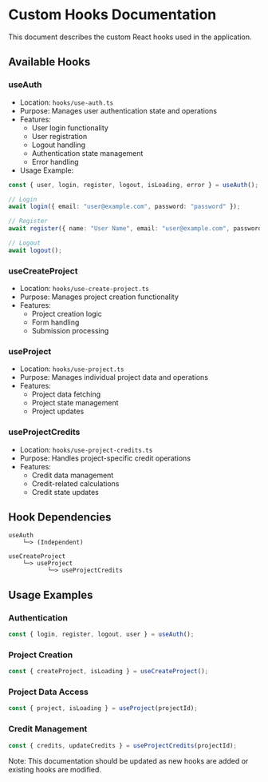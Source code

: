 # Custom Hooks Documentation

This document describes the custom React hooks used in the application.

## Available Hooks

### useAuth
- Location: `hooks/use-auth.ts`
- Purpose: Manages user authentication state and operations
- Features:
  - User login functionality
  - User registration
  - Logout handling
  - Authentication state management
  - Error handling
- Usage Example:
```typescript
const { user, login, register, logout, isLoading, error } = useAuth();

// Login
await login({ email: "user@example.com", password: "password" });

// Register
await register({ name: "User Name", email: "user@example.com", password: "password" });

// Logout
await logout();
```

### useCreateProject
- Location: `hooks/use-create-project.ts`
- Purpose: Manages project creation functionality
- Features:
  - Project creation logic
  - Form handling
  - Submission processing

### useProject
- Location: `hooks/use-project.ts`
- Purpose: Manages individual project data and operations
- Features:
  - Project data fetching
  - Project state management
  - Project updates

### useProjectCredits
- Location: `hooks/use-project-credits.ts`
- Purpose: Handles project-specific credit operations
- Features:
  - Credit data management
  - Credit-related calculations
  - Credit state updates

## Hook Dependencies

```
useAuth
    └─> (Independent)

useCreateProject
    └─> useProject
           └─> useProjectCredits
```

## Usage Examples

### Authentication
```typescript
const { login, register, logout, user } = useAuth();
```

### Project Creation
```typescript
const { createProject, isLoading } = useCreateProject();
```

### Project Data Access
```typescript
const { project, isLoading } = useProject(projectId);
```

### Credit Management
```typescript
const { credits, updateCredits } = useProjectCredits(projectId);
```

Note: This documentation should be updated as new hooks are added or existing hooks are modified. 